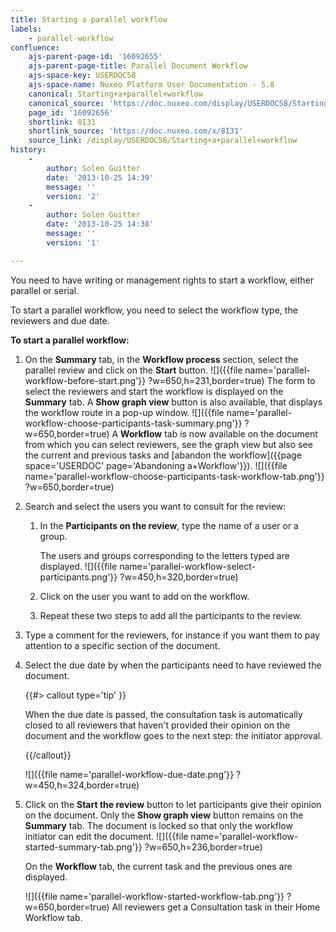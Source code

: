 ```yaml
---
title: Starting a parallel workflow
labels:
    - parallel-workflow
confluence:
    ajs-parent-page-id: '16092655'
    ajs-parent-page-title: Parallel Document Workflow
    ajs-space-key: USERDOC58
    ajs-space-name: Nuxeo Platform User Documentation - 5.8
    canonical: Starting+a+parallel+workflow
    canonical_source: 'https://doc.nuxeo.com/display/USERDOC58/Starting+a+parallel+workflow'
    page_id: '16092656'
    shortlink: 8I31
    shortlink_source: 'https://doc.nuxeo.com/x/8I31'
    source_link: /display/USERDOC58/Starting+a+parallel+workflow
history:
    - 
        author: Solen Guitter
        date: '2013-10-25 14:39'
        message: ''
        version: '2'
    - 
        author: Solen Guitter
        date: '2013-10-25 14:38'
        message: ''
        version: '1'

---
```

You need to have writing or management rights to start a workflow, either parallel or serial.

To start a parallel workflow, you need to select the workflow type, the reviewers and due date.

**To start a parallel workflow:**

1.  On the **Summary** tab, in the **Workflow process** section, select the parallel review and click on the **Start** button.
    ![]({{file name='parallel-workflow-before-start.png'}} ?w=650,h=231,border=true)
    The form to select the reviewers and start the workflow is displayed on the **Summary** tab. A **Show graph view** button is also available, that displays the workflow route in a pop-up window.
    ![]({{file name='parallel-workflow-choose-participants-task-summary.png'}} ?w=650,border=true)
    A **Workflow** tab is now available on the document from which you can select reviewers, see the graph view but also see the current and previous tasks and [abandon the workflow]({{page space='USERDOC' page='Abandoning a+Workflow'}}).
    ![]({{file name='parallel-workflow-choose-participants-task-workflow-tab.png'}} ?w=650,border=true)
2.  Search and select the users you want to consult for the review:
    1.  In the **Participants on the review**, type the name of a user or a group.

        The users and groups corresponding to the letters typed are displayed.
        ![]({{file name='parallel-workflow-select-participants.png'}} ?w=450,h=320,border=true)

    2.  Click on the user you want to add on the workflow.

    3.  Repeat these two steps to add all the participants to the review.

3.  Type a comment for the reviewers, for instance if you want them to pay attention to a specific section of the document.
4.  Select the due date by when the participants need to have reviewed the document.

    {{#> callout type='tip' }}

    When the due date is passed, the consultation task is automatically closed to all reviewers that haven't provided their opinion on the document and the workflow goes to the next step: the initiator approval.

    {{/callout}}

    ![]({{file name='parallel-workflow-due-date.png'}} ?w=450,h=324,border=true)

5.  Click on the **Start the review** button to let participants give their opinion on the document.
    Only the **Show graph view** button remains on the **Summary** tab. The document is locked so that only the workflow initiator can edit the document.
    ![]({{file name='parallel-workflow-started-summary-tab.png'}} ?w=650,h=236,border=true)

    On the **Workflow** tab, the current task and the previous ones are displayed.

    ![]({{file name='parallel-workflow-started-workflow-tab.png'}} ?w=650,border=true)
    All reviewers get a Consultation task in their Home Workflow tab.
